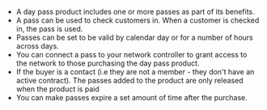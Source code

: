 - A day pass product includes one or more passes as part of its benefits.
- A pass can be used to check customers in. When a customer is checked in, the pass is used.
- Passes can be set to be valid by calendar day or for a number of hours across days.
- You can connect a pass to your network controller to grant access to the network to those purchasing the day pass product.
- If the buyer is a contact (i.e they are not a member - they don't have an active contract). The passes added to the product are only released when the product is paid
- You can make passes expire a set amount of time after the purchase.
